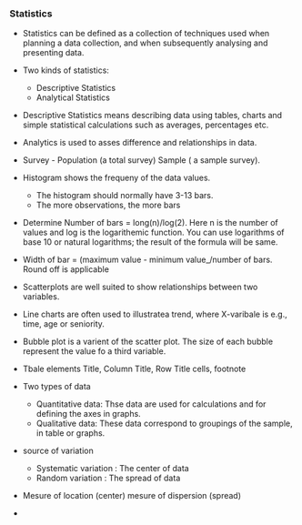 ### Statistics

* Statistics can be defined as a collection of techniques used when planning a data collection, and when subsequently analysing and presenting data.

* Two kinds of statistics:
  - Descriptive Statistics
  - Analytical Statistics

* Descriptive Statistics means describing data using tables, charts and simple statistical calculations such as averages, percentages etc. 
* Analytics is used to asses difference and relationships in data.

* Survey - Population (a total survey) Sample ( a sample survey).

* Histogram shows the frequeny of the data values. 
  - The histogram should normally have 3-13 bars.
  - The more observations, the more bars

* Determine Number of bars = long(n)/log(2). Here n is the number of values and log is the logarithemic function. You can use logarithms of base 10 or natural logarithms; the result of the formula will be same. 

* Width of bar = (maximum value - minimum value_/number of bars. Round off is applicable

* Scatterplots are well suited to show relationships between two variables. 

* Line charts are often used to illustratea trend, where X-varibale is e.g., time, age or seniority.

* Bubble plot is a varient of the scatter plot. The size of each bubble represent the value fo a third variable.

* Tbale elements Title, Column Title, Row Title cells, footnote 

* Two types of data
  - Quantitative data: Thse data are used for calculations and for defining the axes in graphs.
  - Qualitative data: These data correspond to groupings of the sample, in table or graphs.

* source of variation
  - Systematic variation : The center of data
  - Random variation : The spread of data
  
* Mesure of location (center) mesure of dispersion (spread)

* 

